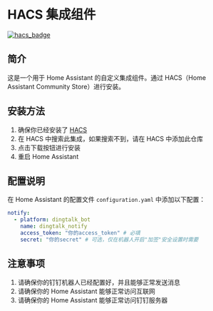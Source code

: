 # HACS 集成组件

[![hacs_badge](https://img.shields.io/badge/HACS-Default-orange.svg)](https://github.com/hacs/integration)

## 简介

这是一个用于 Home Assistant 的自定义集成组件。通过 HACS（Home Assistant Community Store）进行安装。

## 安装方法

1. 确保你已经安装了 [HACS](https://hacs.xyz/)
2. 在 HACS 中搜索此集成，如果搜索不到，请在 HACS 中添加此仓库
3. 点击下载按钮进行安装
4. 重启 Home Assistant

## 配置说明

在 Home Assistant 的配置文件 `configuration.yaml` 中添加以下配置：

```yaml
notify:
  - platform: dingtalk_bot
    name: dingtalk_notify
    access_token: "你的access_token" # 必填
    secret: "你的secret" # 可选，仅在机器人开启"加签"安全设置时需要
```

## 注意事项

1. 请确保你的钉钉机器人已经配置好，并且能够正常发送消息
2. 请确保你的 Home Assistant 能够正常访问互联网
3. 请确保你的 Home Assistant 能够正常访问钉钉服务器

